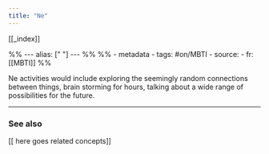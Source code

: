 ```yaml
---
title: "Ne"
---
```


[[_index]]

%% ---
alias: [" "]
--- %%
%% - metadata
	- tags: #on/MBTI 
	- source: 
	- fr: [[MBTI]]
%%

Ne activities would include exploring the seemingly random connections between things, brain storming for hours, talking about a wide range of possibilities for the future.

-------------
### See also
[[ here goes related concepts]]

